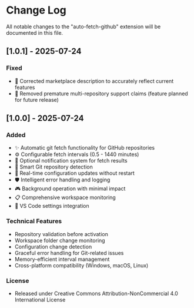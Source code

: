 # Change Log

All notable changes to the "auto-fetch-github" extension will be documented in this file.

## [1.0.1] - 2025-07-24

### Fixed
- 📝 Corrected marketplace description to accurately reflect current features
- 🔧 Removed premature multi-repository support claims (feature planned for future release)

## [1.0.0] - 2025-07-24

### Added
- ✨ Automatic git fetch functionality for GitHub repositories
- ⚙️ Configurable fetch intervals (0.5 - 1440 minutes)
- 🔔 Optional notification system for fetch results
- 🎯 Smart Git repository detection
- 🔄 Real-time configuration updates without restart
- 🛡️ Intelligent error handling and logging
- 🎮 Background operation with minimal impact
- 📋 Comprehensive workspace monitoring
- 🔧 VS Code settings integration

### Technical Features
- Repository validation before activation
- Workspace folder change monitoring
- Configuration change detection
- Graceful error handling for Git-related issues
- Memory-efficient interval management
- Cross-platform compatibility (Windows, macOS, Linux)

### License
- Released under Creative Commons Attribution-NonCommercial 4.0 International License
